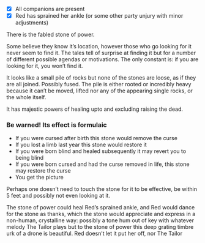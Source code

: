  - [x] All companions are present
 - [x] Red has sprained her ankle (or some other party unjury with minor adjustments)

There is the fabled stone of power. 

Some believe they know it’s location, however those who go looking for it never seem to find it. The tales tell of surprise at finding it but for a number of different possible agendas or motivations. The only constant is: if you are looking for it, you won’t find it.

It looks like a small pile of rocks but none of the stones are loose, as if they are all joined. Possibly fused. The pile is either rooted or incredibly heavy because it can’t be moved, lifted nor any of the appearing single rocks, or the whole itself.

It has majestic powers of healing upto and excluding raising the dead.

### Be warned! Its effect is formulaic
- If you were cursed after birth this stone would remove the curse
- If you lost a limb last year this stone would restore it
- If you were born blind and healed subsequently it may revert you to being blind
- If you were born cursed and had the curse removed in life, this stone may restore the curse
- You get the picture

Perhaps one doesn’t need to touch the stone for it to be effective, be within 5 feet and possibly not even looking at it.

The stone of power could heal Red’s sprained ankle, and Red would dance for the stone as thanks, which the stone would appreciate and express in a non-human, crystalline way: possibly a tone hum out of key with whatever melody The Tailor plays but to the stone of power this deep grating timbre urk of a drone is beautiful. Red doesn’t let it put her off, nor The Tailor
